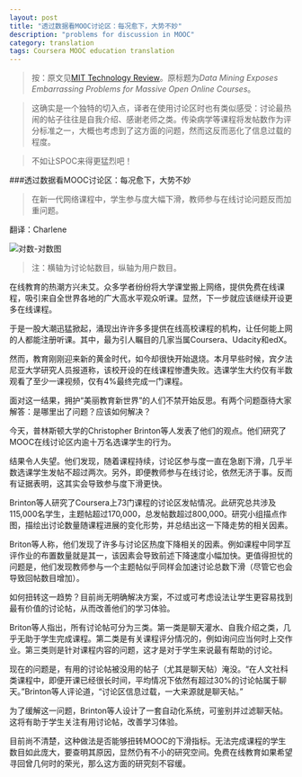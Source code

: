 ```yaml
---
layout: post
title: "透过数据看MOOC讨论区：每况愈下，大势不妙"
description: "problems for discussion in MOOC"
category: translation
tags: Coursera MOOC education translation
---
```



>按：原文见[MIT Technology Review](http://www.technologyreview.com/view/522816/data-mining-exposes-embarrassing-problems-for-massive-open-online-courses/)。原标题为*Data Mining Exposes Embarrassing Problems for Massive Open Online Courses*。

>这确实是一个独特的切入点，译者在使用讨论区时也有类似感受：讨论最热闹的帖子往往是自我介绍、感谢老师之类。传染病学等课程将发帖数作为评分标准之一，大概也考虑到了这方面的问题，然而这反而恶化了信息过载的程度。

>不如让SPOC来得更猛烈吧！


###透过数据看MOOC讨论区：每况愈下，大势不妙

>在新一代网络课程中，学生参与度大幅下滑，教师参与在线讨论问题反而加重问题。

翻译：Charlene

![对数-对数图](https://www.technologyreview.com/sites/default/files/images/MOOCs.png)
>注：横轴为讨论帖数目，纵轴为用户数目。

在线教育的热潮方兴未艾。众多学者纷纷将大学课堂搬上网络，提供免费在线课程，吸引来自全世界各地的广大高水平观众听课。显然，下一步就应该继续开设更多在线课程。

于是一股大潮迅猛掀起，涌现出许许多多提供在线高校课程的机构，让任何能上网的人都能注册听课。其中，最为引人瞩目的几家当属Coursera、Udacity和edX。

然而，教育刚刚迎来新的黄金时代，如今却很快开始退烧。本月早些时候，宾夕法尼亚大学研究人员报道称，该校开设的在线课程惨遭失败。选课学生大约仅有半数观看了至少一课视频，仅有4%最终完成一门课程。

面对这一结果，拥护“美丽教育新世界”的人们不禁开始反思。有两个问题亟待大家解答：是哪里出了问题？应该如何解决？

今天，普林斯顿大学的Christopher Brinton等人发表了他们的观点。他们研究了MOOC在线讨论区内逾十万名选课学生的行为。

结果令人失望。他们发现，随着课程持续，讨论区参与度一直在急剧下滑，几乎半数选课学生发帖不超过两次。另外，即便教师参与在线讨论，依然无济于事。反而有证据表明，这其实会导致参与度下滑更快。

Brinton等人研究了Coursera上73门课程的讨论区发帖情况。此研究总共涉及115,000名学生，主题帖超过170,000，总发帖数超过800,000。研究小组描点作图，描绘出讨论数量随课程进展的变化形势，并总结出这一下降走势的相关因素。

Briton等人称，他们发现了许多与讨论区热度下降相关的因素。例如课程中同学互评作业的布置数量就是其一，该因素会导致前述下降速度小幅加快。更值得担忧的问题是，他们发现教师参与一个主题帖似乎同样会加速讨论总数下滑（尽管它也会导致回帖数目增加）。

如何扭转这一趋势？目前尚无明确解决方案，不过或可考虑设法让学生更容易找到最有价值的讨论帖，从而改善他们的学习体验。

Briton等人指出，所有讨论帖可分为三类。第一类是聊天灌水、自我介绍之类，几乎无助于学生完成课程。第二类是有关课程评分情况的，例如询问应当何时上交作业。第三类则是针对课程内容的问题，这才是对于学生来说最有帮助的讨论。

现在的问题是，有用的讨论帖被没用的帖子（尤其是聊天帖）淹没。“在人文社科类课程中，即便开课已经很长时间，平均情况下依然有超过30%的讨论帖属于聊天。”Brinton等人评论道，“讨论区信息过载，一大来源就是聊天帖。”

为了缓解这一问题，Brinton等人设计了一套自动化系统，可鉴别并过滤聊天帖。这将有助于学生关注有用讨论帖，改善学习体验。

目前尚不清楚，这种做法是否能够扭转MOOC的下滑指标。无法完成课程的学生数目如此庞大，要查明其原因，显然仍有不小的研究空间。免费在线教育如果希望寻回曾几何时的荣光，那么这方面的研究刻不容缓。
